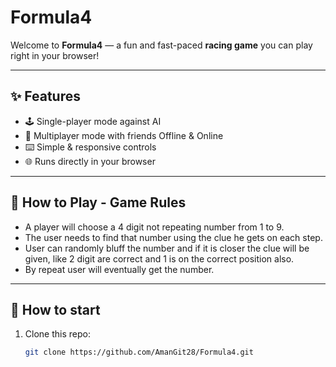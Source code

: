 # Formula4 

Welcome to **Formula4** — a fun and fast-paced **racing game** you can play right in your browser!  

---

## ✨ Features
- 🕹️ Single-player mode against AI  
- 👥 Multiplayer mode with friends Offline & Online
- ⌨️ Simple & responsive controls  
- 🌐 Runs directly in your browser  

---

## 🚀 How to Play - Game Rules
- A player will choose a 4 digit not repeating number from 1 to 9.
- The user needs to find that number using the clue he gets on each step.
- User can randomly bluff the number and if it is closer the clue will be given, like 2 digit are correct and 1 is on the correct position also.
- By repeat user will eventually get the number. 

---

## 🚀 How to start
1. Clone this repo:
   ```bash
   git clone https://github.com/AmanGit28/Formula4.git
